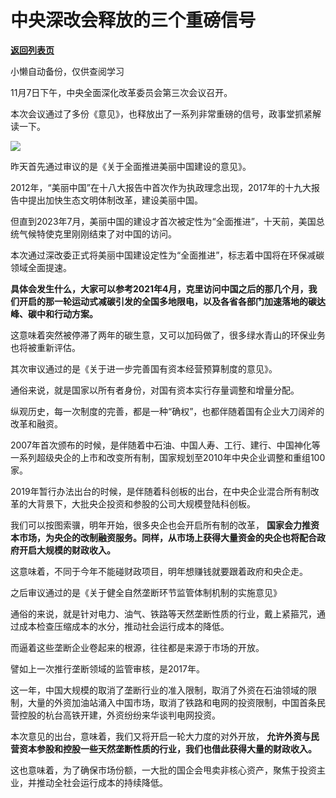 # 中央深改会释放的三个重磅信号

[**返回列表页**](/gzh/政事堂2019)

小懒自动备份，仅供查阅学习

11月7日下午，中央全面深化改革委员会第三次会议召开。

本次会议通过了多份《意见》，也释放出了一系列非常重磅的信号，政事堂抓紧解读一下。

![](https://mmbiz.qpic.cn/mmbiz_png/rxhS23yu8cNVKYKTibFuLRgKTA70nKyLHbbJzfLtKask4KGqfnSBUTjWTbZJg7LIj8goGSeypicEiaaFfibiaxnlXNw/640?wx_fmt=png)

昨天首先通过审议的是《关于全面推进美丽中国建设的意见》。  

2012年，“美丽中国”在十八大报告中首次作为执政理念出现，2017年的十九大报告中提出加快生态文明体制改革，建设美丽中国。  

但直到2023年7月，美丽中国的建设才首次被定性为“全面推进”，十天前，美国总统气候特使克里刚刚结束了对中国的访问。  

本次通过深改委正式将美丽中国建设定性为“全面推进”，标志着中国将在环保减碳领域全面提速。

**具体会发生什么，大家可以参考2021年4月，克里访问中国之后的那几个月，我们开启的那一轮运动式减碳引发的全国多地限电，以及各省各部门加速落地的碳达峰、碳中和行动方案。**

这意味着突然被停滞了两年的碳生意，又可以加码做了，很多绿水青山的环保业务也将被重新评估。

  

其次审议通过的是《关于进一步完善国有资本经营预算制度的意见》。

通俗来说，就是国家以所有者身份，对国有资本实行存量调整和增量分配。

纵观历史，每一次制度的完善，都是一种“确权”，也都伴随着国有企业大刀阔斧的改革和融资。

2007年首次颁布的时候，是伴随着中石油、中国人寿、工行、建行、中国神化等一系列超级央企的上市和改变所有制，国家规划至2010年中央企业调整和重组100家。

2019年暂行办法出台的时候，是伴随着科创板的出台，在中央企业混合所有制改革的大背景下，大批央企投资和参股的公司大规模登陆科创板。

我们可以按图索骥，明年开始，很多央企也会开启所有制的改革，
**国家会力推资本市场，为央企的改制融资服务。同样，从市场上获得大量资金的央企也将配合政府开启大规模的财政收入。**

这意味着，不同于今年不能碰财政项目，明年想赚钱就要跟着政府和央企走。

之后审议通过的是《关于健全自然垄断环节监管体制机制的实施意见》

通俗的来说，就是针对电力、油气、铁路等天然垄断性质的行业，戴上紧箍咒，通过成本检查压缩成本的水分，推动社会运行成本的降低。

而逼着这些垄断企业卷起来的根源，往往都是来源于市场的开放。

譬如上一次推行垄断领域的监管审核，是2017年。

这一年，中国大规模的取消了垄断行业的准入限制，取消了外资在石油领域的限制，大量的外资加油站涌入中国市场，取消了铁路和电网的投资限制，中国首条民营控股的杭台高铁开建，外资纷纷来华谈判电网投资。  

本次意见的出台，意味着，我们又将开启一轮大力度的对外开放， **允许外资与民营资本参股和控股一些天然垄断性质的行业，我们也借此获得大量的财政收入。**  

这也意味着，为了确保市场份额，一大批的国企会甩卖非核心资产，聚焦于投资主业，并推动全社会运行成本的持续降低。  


